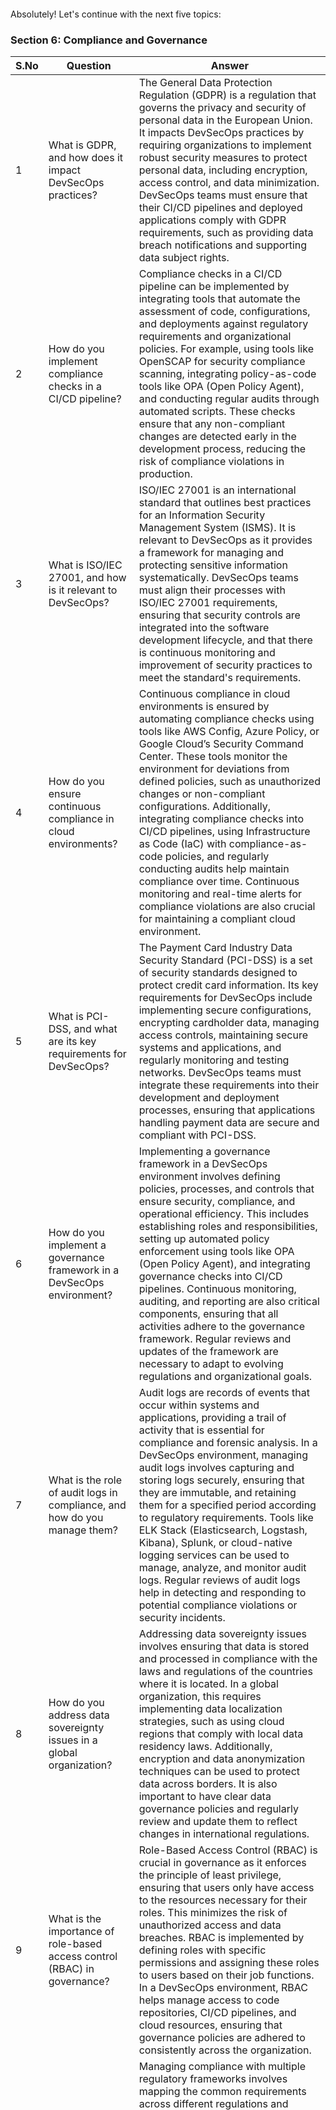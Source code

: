 ```note









































```

Absolutely! Let's continue with the next five topics:

### Section 6: Compliance and Governance

| S.No | Question | Answer |
|------|----------|--------|
| 1 | What is GDPR, and how does it impact DevSecOps practices? | The General Data Protection Regulation (GDPR) is a regulation that governs the privacy and security of personal data in the European Union. It impacts DevSecOps practices by requiring organizations to implement robust security measures to protect personal data, including encryption, access control, and data minimization. DevSecOps teams must ensure that their CI/CD pipelines and deployed applications comply with GDPR requirements, such as providing data breach notifications and supporting data subject rights. |
| 2 | How do you implement compliance checks in a CI/CD pipeline? | Compliance checks in a CI/CD pipeline can be implemented by integrating tools that automate the assessment of code, configurations, and deployments against regulatory requirements and organizational policies. For example, using tools like OpenSCAP for security compliance scanning, integrating policy-as-code tools like OPA (Open Policy Agent), and conducting regular audits through automated scripts. These checks ensure that any non-compliant changes are detected early in the development process, reducing the risk of compliance violations in production. |
| 3 | What is ISO/IEC 27001, and how is it relevant to DevSecOps? | ISO/IEC 27001 is an international standard that outlines best practices for an Information Security Management System (ISMS). It is relevant to DevSecOps as it provides a framework for managing and protecting sensitive information systematically. DevSecOps teams must align their processes with ISO/IEC 27001 requirements, ensuring that security controls are integrated into the software development lifecycle, and that there is continuous monitoring and improvement of security practices to meet the standard's requirements. |
| 4 | How do you ensure continuous compliance in cloud environments? | Continuous compliance in cloud environments is ensured by automating compliance checks using tools like AWS Config, Azure Policy, or Google Cloud’s Security Command Center. These tools monitor the environment for deviations from defined policies, such as unauthorized changes or non-compliant configurations. Additionally, integrating compliance checks into CI/CD pipelines, using Infrastructure as Code (IaC) with compliance-as-code policies, and regularly conducting audits help maintain compliance over time. Continuous monitoring and real-time alerts for compliance violations are also crucial for maintaining a compliant cloud environment. |
| 5 | What is PCI-DSS, and what are its key requirements for DevSecOps? | The Payment Card Industry Data Security Standard (PCI-DSS) is a set of security standards designed to protect credit card information. Its key requirements for DevSecOps include implementing secure configurations, encrypting cardholder data, managing access controls, maintaining secure systems and applications, and regularly monitoring and testing networks. DevSecOps teams must integrate these requirements into their development and deployment processes, ensuring that applications handling payment data are secure and compliant with PCI-DSS. |
| 6 | How do you implement a governance framework in a DevSecOps environment? | Implementing a governance framework in a DevSecOps environment involves defining policies, processes, and controls that ensure security, compliance, and operational efficiency. This includes establishing roles and responsibilities, setting up automated policy enforcement using tools like OPA (Open Policy Agent), and integrating governance checks into CI/CD pipelines. Continuous monitoring, auditing, and reporting are also critical components, ensuring that all activities adhere to the governance framework. Regular reviews and updates of the framework are necessary to adapt to evolving regulations and organizational goals. |
| 7 | What is the role of audit logs in compliance, and how do you manage them? | Audit logs are records of events that occur within systems and applications, providing a trail of activity that is essential for compliance and forensic analysis. In a DevSecOps environment, managing audit logs involves capturing and storing logs securely, ensuring that they are immutable, and retaining them for a specified period according to regulatory requirements. Tools like ELK Stack (Elasticsearch, Logstash, Kibana), Splunk, or cloud-native logging services can be used to manage, analyze, and monitor audit logs. Regular reviews of audit logs help in detecting and responding to potential compliance violations or security incidents. |
| 8 | How do you address data sovereignty issues in a global organization? | Addressing data sovereignty issues involves ensuring that data is stored and processed in compliance with the laws and regulations of the countries where it is located. In a global organization, this requires implementing data localization strategies, such as using cloud regions that comply with local data residency laws. Additionally, encryption and data anonymization techniques can be used to protect data across borders. It is also important to have clear data governance policies and regularly review and update them to reflect changes in international regulations. |
| 9 | What is the importance of role-based access control (RBAC) in governance? | Role-Based Access Control (RBAC) is crucial in governance as it enforces the principle of least privilege, ensuring that users only have access to the resources necessary for their roles. This minimizes the risk of unauthorized access and data breaches. RBAC is implemented by defining roles with specific permissions and assigning these roles to users based on their job functions. In a DevSecOps environment, RBAC helps manage access to code repositories, CI/CD pipelines, and cloud resources, ensuring that governance policies are adhered to consistently across the organization. |
| 10 | How do you manage compliance with multiple regulatory frameworks? | Managing compliance with multiple regulatory frameworks involves mapping the common requirements across different regulations and implementing a unified set of controls that address these requirements. Tools like GRC (Governance, Risk, and Compliance) platforms can help streamline compliance management by providing a centralized system for tracking, managing, and reporting compliance activities. Additionally, adopting frameworks like NIST or ISO/IEC 27001 can provide a baseline that aligns with multiple regulations, reducing redundancy and ensuring consistent compliance across the organization. Regular audits and assessments help ensure ongoing compliance with all relevant frameworks. |
| 11 | Explain the concept of ‘policy as code’ and its role in DevSecOps. | ‘Policy as Code’ is the practice of defining and managing security and compliance policies through code, allowing them to be version-controlled, tested, and automated within CI/CD pipelines. This approach enables organizations to enforce policies consistently across environments, detect violations early, and automate remediation actions. Tools like Open Policy Agent (OPA) or AWS Config are used to implement policy as code. In DevSecOps, policy as code ensures that security and compliance requirements are integrated into the development process, reducing the risk of non-compliance and improving overall security posture. |
| 12 | What is SOX compliance, and how does it affect IT governance? | SOX (Sarbanes-Oxley Act) compliance is a set of regulations aimed at ensuring the accuracy and integrity of financial reporting. It affects IT governance by requiring organizations to implement strong internal controls over financial reporting systems, including access controls, data integrity, and audit logging. In a DevSecOps environment, SOX compliance involves securing code repositories, automating change management processes, and ensuring that all code changes are traceable and auditable. Continuous monitoring and regular audits are essential to maintaining SOX compliance and protecting against financial misstatements and fraud. |
| 13 | How do you ensure that cloud infrastructure complies with security and governance policies? | Ensuring cloud infrastructure complies with security and governance policies involves using Infrastructure as Code (IaC) to define and enforce configurations that adhere to organizational policies. Tools like AWS Config, Azure Policy, and Google Cloud’s Policy Intelligence can be used to monitor and enforce compliance. Automated compliance checks should be integrated into CI/CD pipelines to catch violations before deployment. Additionally, regular audits, continuous monitoring, and automated remediation workflows help maintain compliance across cloud infrastructure, ensuring that security and governance policies are consistently applied. |
| 14 | What are the challenges of maintaining compliance in a multi-cloud environment? | Maintaining compliance in a multi-cloud environment presents challenges such as differing security controls and compliance requirements across cloud providers, managing consistent policies across multiple platforms, and ensuring visibility and control over distributed resources. To address these challenges, organizations should use centralized governance tools that work across multiple clouds, implement consistent security policies through policy as code, and ensure continuous monitoring and auditing across all environments. Regularly updating policies to align with changing regulations and maintaining clear documentation are also crucial for managing compliance effectively in a multi-cloud setup. |
| 15 | How do you manage third-party risk in compliance and governance? | Managing third-party risk involves conducting thorough due diligence before engaging with vendors, including assessing their security practices and compliance with relevant regulations. Regular audits and assessments should be performed to ensure that third-party vendors adhere to contractual obligations and security standards. Implementing a robust vendor management program, including security questionnaires, continuous monitoring, and contractual clauses that enforce compliance requirements, helps mitigate third-party risks. Additionally, organizations should maintain clear communication channels with vendors and have contingency plans in place for managing risks associated with third-party relationships. |
| 16 | What is NIST, and how does it guide security and compliance practices? | The National Institute of Standards and Technology (NIST) provides a framework and guidelines for improving cybersecurity and managing risk. The NIST Cybersecurity Framework (CSF) is widely used to guide security and compliance practices, helping organizations identify, protect, detect, respond to, and recover from cybersecurity threats. NIST also provides specific standards like NIST SP 800-53 for security controls and NIST SP 800-171 for protecting controlled unclassified information. Organizations use these guidelines to align their security practices with industry best practices, ensuring a robust security posture and compliance with regulatory requirements. |
| 17 | How do you implement continuous monitoring for compliance? | Implementing continuous monitoring for compliance involves using tools and processes to regularly assess the security and compliance status of systems and applications. This includes integrating security and compliance checks into CI/CD pipelines, using monitoring tools like AWS Config, Azure Security Center, or Splunk to detect and alert on non-compliance issues in real-time, and automating remediation where possible. Continuous monitoring also involves maintaining audit trails, conducting regular reviews, and updating policies to reflect changes in the environment or regulations. This proactive approach helps organizations maintain compliance and quickly address any deviations from policy. |
| 18 | Explain the role of data classification in governance and compliance. | Data classification is the process of categorizing data based on its sensitivity and the level of protection required. It plays a crucial role in governance and compliance by ensuring that sensitive data is identified, protected, and handled according to regulatory requirements and organizational policies. Classification helps in implementing appropriate access controls, encryption, and data loss prevention (DLP) measures. It also guides incident response and data retention policies. By classifying data, organizations can prioritize security efforts, reduce the risk of data breaches, and ensure compliance with data protection regulations. |
| 19 | What are the key components of a risk management framework in DevSecOps? | A risk management framework in DevSecOps includes the identification of potential risks, assessment of their likelihood and impact, implementation of controls to mitigate risks, and continuous monitoring and review. Key components include threat modeling to identify vulnerabilities, implementing security controls based on risk assessment, regular security testing (e.g., penetration testing, vulnerability scanning), and incident response planning. A strong risk management framework also involves integrating risk management into CI/CD pipelines, ensuring that risks are continuously assessed and mitigated throughout the development lifecycle. |
| 20 | How do you integrate governance and compliance into CI/CD pipelines? | Integrating governance and compliance into CI/CD pipelines involves automating policy enforcement, compliance checks, and security controls as part of the pipeline process. This includes using tools like OPA (Open Policy Agent) for policy as code, integrating static and dynamic analysis tools to check for security and compliance issues, and automating auditing and logging. Compliance dashboards can provide visibility into the compliance status of deployments, and automated remediation tools can address issues before they reach production. This integration ensures that governance and compliance are maintained continuously and consistently across all stages of software development. |
| 21 | How do you handle compliance with data protection regulations like CCPA? | Handling compliance with data protection regulations like the California Consumer Privacy Act (CCPA) involves implementing data governance policies that protect personal data, providing transparency about data collection and usage, and ensuring that individuals can exercise their rights to access, delete, or opt-out of data sharing. Organizations must map and classify data to understand what personal information is collected and where it is stored. Technical measures like data encryption, access controls, and monitoring are essential for protecting personal data. Regular audits, employee training, and updates to privacy policies are also critical for maintaining CCPA compliance. |
| 22 | What is HIPAA compliance, and how do you ensure it in a cloud environment? | HIPAA (Health Insurance Portability and Accountability Act) compliance governs the protection of sensitive health information. Ensuring HIPAA compliance in a cloud environment involves implementing strict access controls, encrypting data both at rest and in transit, and using HIPAA-compliant cloud services that provide the necessary security and compliance features. Regular audits and risk assessments should be conducted to identify and mitigate potential risks. Additionally, organizations must enter into Business Associate Agreements (BAAs) with cloud providers, outlining responsibilities for safeguarding Protected Health Information (PHI). Continuous monitoring and incident response planning are also crucial for maintaining HIPAA compliance in the cloud. |
| 23 | How do you manage software licensing compliance? | Managing software licensing compliance involves keeping accurate records of software licenses, understanding the terms and conditions of each license, and ensuring that software usage aligns with the licensed terms. This includes tracking the installation and usage of licensed software, conducting regular audits, and using tools to manage and monitor licenses across the organization. In a DevSecOps environment, integrating license compliance checks into CI/CD pipelines can prevent the deployment of unlicensed or non-compliant software. Educating employees about licensing terms and establishing policies for software acquisition and usage are also essential for maintaining compliance. |
| 24 | Explain the concept of ‘continuous auditing’ in a DevSecOps environment. | Continuous auditing in a DevSecOps environment involves the ongoing, automated review of systems, processes, and controls to ensure compliance with policies and regulations. This approach uses tools and scripts to monitor activities, configurations, and code changes in real-time, providing immediate feedback on compliance status. Continuous auditing integrates with CI/CD pipelines to check for adherence to security policies, coding standards, and regulatory requirements during development and deployment. This proactive approach helps identify and resolve compliance issues early, reducing the risk of non-compliance and improving overall governance. |
| 25 | How do you implement secure data retention policies? | Implementing secure data retention policies involves defining the types of data that need to be retained, the retention period, and the method of secure storage and eventual disposal. Organizations must comply with regulatory requirements, such as GDPR or HIPAA, which specify retention periods for certain types of data. Secure storage solutions, such as encrypted backups, should be used to protect retained data. Additionally, automated tools can be implemented to manage data retention and deletion processes, ensuring that data is securely disposed of when no longer needed. Regular audits and reviews of data retention policies help ensure compliance and security. |
| 26 | What is the role of incident response in compliance and governance? | Incident response plays a critical role in compliance and governance by ensuring that organizations can quickly and effectively respond to security incidents, minimizing damage and maintaining compliance with regulatory requirements. An incident response plan outlines procedures for detecting, responding to, and recovering from incidents, including communication protocols and roles and responsibilities. Regular incident response drills and continuous monitoring help organizations stay prepared for potential incidents. Compliance requirements often mandate timely reporting of incidents, so having a well-defined incident response process helps organizations meet these obligations and maintain trust with stakeholders. |
| 27 | How do you ensure compliance with open-source software licenses? | Ensuring compliance with open-source software licenses involves understanding the licensing terms of all open-source components used in development, such as MIT, GPL, or Apache licenses. Organizations must track and document the use of open-source software, ensuring that they adhere to the license requirements, such as attribution, distribution, or modification clauses. Tools like Black Duck or FOSSA can be used to automate the identification and management of open-source licenses. Regular audits, training developers on open-source license compliance, and maintaining clear policies on the use of open-source software are also essential for ensuring compliance. |
| 28 | Explain the importance of security awareness training in compliance. | Security awareness training is crucial for compliance as it educates employees about security policies, best practices, and regulatory requirements. This training helps reduce the risk of human error, such as phishing attacks or mishandling sensitive data, which can lead to compliance violations. Regular security training ensures that employees are aware of their responsibilities in protecting data and maintaining compliance with regulations like GDPR, HIPAA, or PCI-DSS. Continuous education and awareness campaigns keep security top of mind and help foster a security-conscious culture within the organization. |
| 29 | How do you conduct a compliance risk assessment? | Conducting a compliance risk assessment involves identifying potential compliance risks, assessing their likelihood and impact, and implementing controls to mitigate them. The process includes reviewing existing policies and procedures, analyzing regulatory requirements, and evaluating the effectiveness of current controls. Risk assessments should be conducted regularly and whenever there are significant changes to the organization or its operations. The results of the risk assessment are used to prioritize compliance efforts, allocate resources, and update policies to address identified risks. Continuous monitoring and reassessment help ensure that compliance risks are managed effectively over time. |
| 30 | What is the role of a Chief Information Security Officer (CISO) in compliance and governance? | The Chief Information Security Officer (CISO) plays a key role in compliance and governance by overseeing the organization’s information security strategy, ensuring that security policies and practices align with regulatory requirements, and managing security risks. The CISO is responsible for implementing and maintaining security controls, leading incident response efforts, and ensuring continuous compliance with relevant laws and standards. The CISO also works closely with other executives to integrate security into business operations and decision-making, ensuring that governance practices support the organization’s overall objectives while maintaining a strong security posture. |

### Section 7: Monitoring and Logging

| S.No | Question | Answer |
|------|----------|--------|
| 1 | What is observability, and how does it differ from monitoring? | Observability is the ability to understand the internal state of a system based on the data it produces, such as logs, metrics, and traces. It goes beyond monitoring, which primarily involves tracking specific metrics and alerting on predefined thresholds. Observability provides deeper insights into the behavior of applications and infrastructure, enabling teams to diagnose complex issues and improve system performance. By collecting and analyzing telemetry data, observability helps in understanding the "why" behind system behavior, whereas monitoring focuses on the "what." |
| 2 | How do you implement monitoring in a cloud environment? | Implementing monitoring in a cloud environment involves using cloud-native tools like AWS CloudWatch, Azure Monitor, or Google Cloud Operations Suite to collect and analyze metrics, logs, and events. These tools provide real-time visibility into the performance and health of cloud resources, such as VMs, databases, and applications. Additionally, setting up alerts based on key metrics, integrating with incident management tools, and using dashboards to visualize data are essential practices. Continuous monitoring helps ensure that cloud environments are secure, efficient, and meet performance expectations. |
| 3 | What are the key metrics to monitor in a CI/CD pipeline? | Key metrics to monitor in a CI/CD pipeline include build success rates, test coverage, deployment frequency, lead time for changes, mean time to recovery (MTTR), and change failure rate. Monitoring these metrics helps teams identify bottlenecks, optimize pipeline performance, and ensure the reliability of the software delivery process. Additionally, tracking code quality metrics, such as code complexity and technical debt, provides insights into the maintainability and stability of the codebase, allowing for continuous improvement in the development process. |
| 4 | How do you use Prometheus and Grafana for monitoring Kubernetes clusters? | Prometheus is an open-source monitoring tool that collects and stores metrics from Kubernetes clusters, while Grafana is a visualization tool that creates dashboards for these metrics. To use them together, Prometheus is deployed in the cluster to scrape metrics from various sources, such as node exporters, cAdvisor, and application endpoints. Grafana is then used to create dashboards that visualize these metrics, providing insights into cluster performance, resource usage, and application health. By setting up alerts in Prometheus and visualizing data in Grafana, teams can proactively monitor and respond to issues in Kubernetes environments. |
| 5 | What is the ELK Stack, and how is it used in logging and monitoring? | The ELK Stack (Elasticsearch, Logstash, Kibana) is a powerful toolset for centralized logging and monitoring. Elasticsearch is a search and analytics engine that stores and indexes logs, Logstash is a data processing pipeline that ingests and transforms logs, and Kibana is a visualization tool that creates dashboards for analyzing logs. The ELK Stack is used to collect, store, and analyze log data from various sources, such as applications, servers, and network devices. It enables real-time monitoring, troubleshooting, and security analysis by providing insights into system behavior and detecting anomalies. |
| 6 | How do you implement logging best practices in a microservices architecture? | Implementing logging best practices in a microservices architecture involves using centralized logging to collect logs from all services, ensuring consistency in log formats, and including contextual information (such as correlation IDs) to trace requests across services. Tools like Fluentd or Logstash can aggregate logs from different services, while Elasticsearch or Splunk can store and index them for analysis. Additionally, logs should be structured (e.g., JSON format) to enable easier parsing and querying. Implementing log rotation, setting appropriate log levels, and monitoring logs for errors or anomalies are also important practices. |
| 7 | How do you ensure the security of log data? | Ensuring the security of log data involves encrypting logs both in transit and at rest, implementing access controls to restrict who can view and manage logs, and using log integrity tools to detect and prevent tampering. Logs should be stored in secure environments, with regular backups and retention policies to comply with regulatory requirements. Additionally, sensitive information should be masked or redacted from logs to protect privacy. Monitoring access to log data and conducting regular audits help maintain the security and integrity of log information. |
| 8 | What is the role of monitoring in incident response? | Monitoring plays a critical role in incident response by providing real-time visibility into system performance, detecting anomalies, and generating alerts when issues occur. Effective monitoring helps identify the root cause of incidents quickly, enabling faster resolution and minimizing downtime. It also provides historical data that can be analyzed to understand the sequence of events leading up to an incident, aiding in post-incident analysis and continuous improvement. Integrating monitoring tools with incident response platforms ensures that incidents are promptly reported, tracked, and resolved. |
| 9 | How do you set up alerts in a monitoring system? | Setting up alerts in a monitoring system involves defining thresholds or conditions that, when met, trigger notifications to relevant stakeholders. This can be done using monitoring tools like Prometheus, CloudWatch, or Nagios. Alerts can be based on metrics like CPU usage, response times, error rates, or custom application metrics. It’s important to set appropriate thresholds to avoid alert fatigue and ensure that alerts are actionable. Notifications can be sent via email, SMS, or integrated with incident management tools like PagerDuty or Slack for quick response. Regularly reviewing and tuning alert configurations is essential to maintain an effective alerting system. |
| 10 | How do you use APM (Application Performance Monitoring) tools to monitor application performance? | APM tools, such as New Relic, Dynatrace, or AppDynamics, monitor the performance of applications by tracking metrics like response times, throughput, error rates, and transaction traces. These tools provide real-time insights into application behavior, helping identify performance bottlenecks, code-level issues, and infrastructure problems. APM tools also offer features like distributed tracing to follow requests across microservices, and anomaly detection to spot unusual patterns. By integrating APM tools into your monitoring strategy, you can proactively manage application performance and ensure a smooth user experience. |
| 11 | What are synthetic monitoring and real user monitoring (RUM), and how are they different? | Synthetic monitoring involves simulating user interactions with an application or website to test performance and availability. It uses scripted tests that run at regular intervals from various locations to detect issues before they impact real users. Real User Monitoring (RUM), on the other hand, collects data from actual user interactions in real-time, providing insights into the user experience and performance across different devices, locations, and networks. Synthetic monitoring is proactive and predictive, while RUM is reactive and provides a more accurate reflection of user experience. Both are complementary and provide a comprehensive view of application performance. |
| 12 | How do you manage log retention policies? | Managing log retention policies involves defining how long logs should be kept, based on regulatory requirements and organizational needs. Retention policies should balance the need for historical data with storage costs and privacy considerations. Logs should be archived securely, and automated tools can be used to enforce retention policies by deleting or archiving logs after the specified period. It’s important to ensure that logs required for compliance or auditing purposes are retained for the necessary duration. Regularly reviewing and updating retention policies helps maintain compliance and optimize storage use. |
| 13 | What is traceability in the context of monitoring and logging, and why is it important? | Traceability in monitoring and logging refers to the ability to track and correlate events, transactions, or requests across different components of a system, often using unique identifiers or correlation IDs. This is especially important in distributed systems and microservices architectures, where requests may traverse multiple services. Traceability allows teams to diagnose issues more efficiently by providing a clear path of events leading up to a problem. It also aids in security audits, compliance tracking, and performance optimization, ensuring that the root cause of issues can be identified and resolved effectively. |
| 14 | How do you monitor and analyze security logs? | Monitoring and analyzing security logs involves collecting logs from various sources, such as firewalls, intrusion detection systems, and application servers, and analyzing them for suspicious activities or anomalies. Security Information and Event Management (SIEM) tools like Splunk, LogRhythm, or IBM QRadar are used to aggregate, correlate, and analyze security logs in real-time. These tools help identify potential threats, generate alerts for incidents, and provide insights into the security posture of the environment. Regular analysis of security logs is essential for detecting and responding to security incidents promptly. |
| 15 | How do you implement distributed tracing in a microservices architecture? | Distributed tracing in a microservices architecture involves tracking the flow of requests across multiple services to understand the end-to-end transaction path and identify performance bottlenecks. Tools like Jaeger, Zipkin, or OpenTelemetry are used to implement distributed tracing. Traces are generated by instrumenting services to include trace identifiers (trace IDs and span IDs) in each request, allowing the tracing system to reconstruct the transaction flow. Distributed tracing helps diagnose latency issues, errors, and failures in complex, distributed systems by providing detailed visibility into service interactions and dependencies. |
| 16 | How do you integrate monitoring and logging into a CI/CD pipeline? | Integrating monitoring and logging into a CI/CD pipeline involves setting up automated checks and capturing metrics and logs during build, test, and deployment stages. This can be done by instrumenting applications and infrastructure to send telemetry data to monitoring and logging tools like Prometheus, ELK Stack, or Datadog. Metrics and logs are then analyzed to ensure that deployments meet performance and stability criteria before they are released to production. Integrating these tools into the pipeline provides early detection of issues, enabling teams to address problems before they affect end users. |
| 17 | What are the benefits of centralized logging in a distributed system? | Centralized logging in a distributed system consolidates logs from multiple services, applications, and servers into a single location, making it easier to search, analyze, and correlate logs. This approach simplifies troubleshooting, enhances security by ensuring that logs are stored securely, and improves visibility across the system. Tools like the ELK Stack or Splunk are commonly used for centralized logging. Centralized logging also supports compliance requirements by ensuring that logs are consistently retained and managed according to policies. It provides a holistic view of system behavior, enabling faster and more effective incident response. |
| 18 | How do you handle log management in a high-traffic environment? | Handling log management in a high-traffic environment involves using scalable log collection and storage solutions, such as cloud-based logging services or distributed log management tools like the ELK Stack. Logs should be structured and optimized for efficient storage and retrieval, and log levels should be appropriately set to reduce unnecessary log volume. Implementing log rotation, compression, and retention policies helps manage storage costs and ensures that critical logs are retained. Additionally, using log aggregation and filtering techniques can help prioritize and focus on important logs, improving overall log management efficiency. |
| 19 | What is the importance of metrics in application performance monitoring? | Metrics in application performance monitoring provide quantitative data on the performance, availability, and health of applications and infrastructure. Metrics such as response times, error rates, CPU usage, and memory consumption help identify performance bottlenecks, track the impact of changes, and detect anomalies. Monitoring metrics over time allows teams to establish baselines, set thresholds for alerts, and optimize resource usage. Metrics are essential for proactive monitoring, enabling teams to address issues before they affect end users and ensuring that applications meet performance expectations. |
| 20 | How do you ensure the reliability of alerts in a monitoring system? | Ensuring the reliability of alerts in a monitoring system involves setting accurate thresholds and conditions for triggering alerts, reducing noise by eliminating false positives, and ensuring that alerts are actionable and relevant. Alerts should be based on meaningful metrics that indicate actual problems, and they should be tested and tuned regularly. Using tools like Prometheus Alertmanager or PagerDuty to manage alert delivery, escalation, and response ensures that alerts reach the right people quickly. Integrating alerts with incident management systems and conducting regular reviews of alert effectiveness helps maintain the reliability of the alerting system. |
| 21 | How do you use cloud-native monitoring tools to track infrastructure health? | Cloud-native monitoring tools, such as AWS CloudWatch, Azure Monitor, and Google Cloud Operations Suite, provide real-time visibility into the health and performance of cloud infrastructure. These tools collect metrics, logs, and events from cloud resources like VMs, databases, and load balancers, and offer dashboards and alerting capabilities to track infrastructure health. By setting up custom metrics, monitoring resource utilization, and tracking service-level agreements (SLAs), cloud-native monitoring tools help ensure that infrastructure meets performance requirements and quickly detect and resolve issues. |
| 22 | What is the role of logging in security compliance? | Logging plays a critical role in security compliance by providing a detailed record of activities within systems, applications, and networks. Logs help demonstrate compliance with regulatory requirements by showing that security controls are in place and functioning as intended. They also provide evidence of incident response actions and are essential for forensic analysis in the event of a breach. Compliance frameworks like PCI-DSS, HIPAA, and GDPR require organizations to maintain and protect logs, ensure log integrity, and retain logs for specified periods, making logging an integral part of security compliance efforts. |
| 23 | How do you analyze logs for troubleshooting application issues? | Analyzing logs for troubleshooting application issues involves collecting and centralizing logs from various sources, filtering relevant entries, and searching for patterns or anomalies that indicate errors or performance issues. Tools like the ELK Stack, Splunk, or Graylog can be used to search, visualize, and correlate log data. Key aspects to analyze include error messages, request and response times, system events, and resource usage. By correlating logs from different components of the system, teams can identify the root cause of issues and take corrective actions to resolve them. |
| 24 | How do you implement effective log rotation and archival? | Implementing effective log rotation and archival involves setting up policies to automatically rotate logs based on size or time, compressing rotated logs to save storage space, and securely archiving logs for long-term retention. Tools like Logrotate for Linux or built-in log management features in cloud services can automate these processes. Logs should be stored in a secure location, with access controls in place to protect them from unauthorized access. Regularly reviewing and updating log rotation and archival policies ensures that logs are managed efficiently and comply with retention requirements. |
| 25 | What is time-series data, and how is it used in monitoring? | Time-series data consists of data points indexed by time, typically collected at regular intervals. It is used in monitoring to track metrics like CPU usage, response times, and error rates over time. Time-series data allows teams to observe trends, detect anomalies, and analyze the performance of systems and applications over different periods. Tools like Prometheus, InfluxDB, and Graphite are commonly used to store and analyze time-series data. By visualizing time-series data in dashboards, teams can gain insights into the behavior of systems and make data-driven decisions to optimize performance. |
| 26 | How do you monitor network traffic in a cloud environment? | Monitoring network traffic in a cloud environment involves using cloud-native tools like AWS VPC Flow Logs, Azure Network Watcher, or Google Cloud’s VPC Flow Logs to capture and analyze network traffic within and between cloud resources. These tools provide visibility into network flows, helping to identify potential security threats, performance bottlenecks, and misconfigurations. Network monitoring also involves setting up alerts for unusual traffic patterns, integrating with security tools for threat detection, and using dashboards to visualize traffic data. Regular analysis of network traffic helps maintain security, performance, and compliance in cloud environments. |
| 27 | Explain the importance of dashboards in monitoring systems. | Dashboards in monitoring systems are important because they provide real-time, visual representation of key metrics and data points, enabling teams to quickly assess the health and performance of applications and infrastructure. Dashboards consolidate information from various sources, such as logs, metrics, and traces, into a single view, making it easier to identify trends, detect anomalies, and respond to issues. Customizable dashboards allow teams to focus on the most relevant data for their specific needs, improving situational awareness and decision-making. Dashboards also facilitate communication with stakeholders by providing clear, up-to-date information on system status. |
| 28 | How do you implement anomaly detection in a monitoring system? | Implementing anomaly detection in a monitoring system involves using statistical methods or machine learning algorithms to identify patterns or deviations in metrics that indicate potential issues. Tools like Prometheus, Datadog, or Splunk can be configured to detect anomalies by analyzing historical data and setting dynamic thresholds. Anomaly detection helps identify unexpected behavior, such as spikes in error rates or sudden drops in performance, which may not be captured by static alerts. By automatically detecting anomalies, monitoring systems can provide early warnings of issues, allowing teams to investigate and resolve problems before they impact users. |
| 29 | How do you ensure high availability of your monitoring and logging systems? | Ensuring high availability of monitoring and logging systems involves deploying them in a redundant and scalable architecture, using techniques like load balancing, clustering, and failover mechanisms. Data replication and backup strategies should be implemented to prevent data loss in case of failures. Cloud-based monitoring and logging services often offer built-in high availability and disaster recovery features. Regularly testing failover processes, monitoring the health of the monitoring/logging infrastructure itself, and implementing alerting for any issues in these systems are also crucial for maintaining high availability and reliability. |
| 30 | How do you use log aggregation tools to improve log analysis? | Log aggregation tools, such as Fluentd, Logstash, or Graylog, collect and centralize logs from multiple sources into a single repository, making it easier to analyze and correlate data. These tools can filter, parse, and enrich logs before storing them in systems like Elasticsearch or Splunk. By aggregating logs, teams can perform more comprehensive searches, identify patterns across different systems, and gain a holistic view of the environment. Log aggregation improves the efficiency of log analysis, reduces the time required to troubleshoot issues, and enhances the overall observability of systems. |

### Section 8: Threat Modeling and Risk Management

| S.No | Question | Answer |
|------|----------|--------|
| 1 | What is threat modeling, and why is it important in DevSecOps? | Threat modeling is a structured approach to identifying and assessing potential security threats to a system or application. It helps teams understand the attack surface, identify vulnerabilities, and prioritize security measures based on the potential impact of different threats. In DevSecOps, threat modeling is important because it integrates security considerations into the early stages of development, ensuring that potential risks are addressed proactively rather than reactively. This approach reduces the likelihood of security incidents and improves the overall security posture of the application or system. |
| 2 | How do you perform a threat modeling exercise? | Performing a threat modeling exercise involves several steps: identifying the assets to be protected, understanding the system architecture and data flows, identifying potential threats using models like STRIDE (Spoofing, Tampering, Repudiation, Information Disclosure, Denial of Service, Elevation of Privilege), assessing the impact and likelihood of each threat, and prioritizing them based on risk. Tools like Microsoft Threat Modeling Tool or OWASP Threat Dragon can assist in documenting and visualizing the process. The outcome is a set of security controls and mitigations to address the identified threats, which should be integrated into the development process. |
| 3 | What is the STRIDE model, and how is it used in threat modeling? | The STRIDE model is a threat classification framework used in threat modeling to identify security threats across six categories: Spoofing, Tampering, Repudiation, Information Disclosure, Denial of Service (DoS), and Elevation of Privilege. By systematically considering each category, teams can identify potential vulnerabilities in the system and design appropriate countermeasures. STRIDE helps ensure comprehensive coverage of possible threats, guiding developers and security professionals in assessing and mitigating risks during the design and development stages. |
| 4 | How do you assess risk in a DevSecOps environment? | Risk assessment in a DevSecOps environment involves identifying potential threats and vulnerabilities, evaluating the likelihood and impact of these risks, and determining the appropriate mitigation strategies. The process includes using threat modeling techniques, conducting vulnerability assessments, and analyzing the potential consequences of security incidents. Risk assessment should be integrated into the CI/CD pipeline, with automated tools scanning for vulnerabilities and assessing compliance with security policies. The results of the risk assessment inform decisions on prioritizing security tasks and allocating resources to address the most critical risks. |
| 5 | What is the difference between a vulnerability assessment and a penetration test? | A vulnerability assessment is a systematic review of a system or application to identify known vulnerabilities, such as outdated software versions, misconfigurations, or missing patches. It typically uses automated tools to scan and report vulnerabilities. A penetration test, on the other hand, is an active attempt to exploit vulnerabilities in a system to understand the potential impact of a security breach. Penetration testing involves manual techniques and tools, and it simulates real-world attacks to assess the effectiveness of security controls. Both assessments are important for identifying and mitigating security risks, with vulnerability assessments providing a broad overview and penetration tests offering deeper insights into specific vulnerabilities. |
| 6 | How do you prioritize risks identified during threat modeling? | Risks identified during threat modeling are prioritized based on their likelihood of occurrence and the potential impact on the system or organization. The prioritization process often uses a risk matrix or scoring system, such as the Common Vulnerability Scoring System (CVSS), to quantify risk levels. High-priority risks are those that are both likely to occur and have a significant impact, and they should be addressed first. Mitigation strategies, such as implementing security controls, should be designed to reduce the likelihood or impact of these risks. Regular review and updating of the threat model ensure that emerging threats are also considered and prioritized appropriately. |
| 7 | What is a risk mitigation strategy, and how do you develop one? | A risk mitigation strategy is a plan to reduce the likelihood or impact of identified risks through the implementation of security controls or other measures. Developing a risk mitigation strategy involves identifying the most effective ways to address each risk, such as implementing technical controls (e.g., firewalls, encryption), process improvements (e.g., incident response plans), or transferring risk through insurance. The strategy should be aligned with the organization's risk tolerance and resources, and it should be integrated into the development and operational processes. Regular testing and updates to the strategy are essential to ensure its effectiveness in addressing evolving threats. |
| 8 | How do you use the DREAD model in risk assessment? | The DREAD model is a risk assessment framework used to evaluate and prioritize security threats based on five criteria: Damage potential, Reproducibility, Exploitability, Affected users, and Discoverability. Each criterion is scored, and the total score determines the overall risk level. The DREAD model helps teams systematically assess and compare different threats, making it easier to prioritize mitigation efforts. By quantifying risks, the DREAD model supports decision-making and resource allocation, ensuring that the most critical threats are addressed first. |
| 9 | How do you implement security controls based on threat modeling? | Implementing security controls based on threat modeling involves identifying the appropriate measures to mitigate the risks identified during the threat modeling process. This includes technical controls (e.g., encryption, access controls), procedural controls (e.g., security training, incident response planning), and physical controls (e.g., secure data centers). The controls should be integrated into the development lifecycle, ensuring that security is built into the system from the start. Regular testing, monitoring, and updating of controls are necessary to ensure their effectiveness against evolving threats. The goal is to reduce the likelihood or impact of the identified threats, enhancing the overall security posture of the system. |
| 10 | What is the importance of regular threat modeling in a DevSecOps environment? | Regular threat modeling is important in a DevSecOps environment because it helps teams stay ahead of evolving threats by continuously identifying and mitigating security risks. As systems and applications evolve, new vulnerabilities and attack vectors may emerge, making it essential to revisit and update threat models periodically. Regular threat modeling ensures that security controls are aligned with the current threat landscape, supports the continuous integration of security into development processes, and reduces the risk of security incidents. It also fosters a security-first mindset among development and operations teams, promoting a proactive approach to managing risks. |
| 11 | How do you use attack trees in threat modeling? | Attack trees are a visual representation of the various ways an attacker could compromise a system, with the root node representing the ultimate goal (e.g., data breach) and branches representing different attack paths. In threat modeling, attack trees help teams identify potential vulnerabilities and assess the likelihood and impact of different attack vectors. By analyzing the branches of the tree, teams can prioritize mitigation efforts, focusing on the most likely or impactful attacks. Attack trees also facilitate communication between security professionals and stakeholders, providing a clear and structured way to understand and address security threats. |
| 12 | What are the key components of a risk management framework in DevSecOps? | A risk management framework in DevSecOps includes the identification of potential risks, assessment of their likelihood and impact, implementation of controls to mitigate risks, and continuous monitoring and review. Key components include threat modeling to identify vulnerabilities, implementing security controls based on risk assessment, regular security testing (e.g., penetration testing, vulnerability scanning), and incident response planning. A strong risk management framework also involves integrating risk management into CI/CD pipelines, ensuring that risks are continuously assessed and mitigated throughout the development lifecycle. |
| 13 | How do you perform a risk assessment for cloud environments? | Performing a risk assessment for cloud environments involves identifying the unique threats and vulnerabilities associated with cloud services, such as data breaches, insecure APIs, and misconfigurations. The assessment process includes evaluating the cloud provider's security controls, understanding the shared responsibility model, and assessing the potential impact of threats on data confidentiality, integrity, and availability. Tools like cloud security posture management (CSPM) solutions can automate risk assessments by continuously monitoring cloud environments for compliance and security issues. The results of the assessment inform decisions on implementing additional security controls, such as encryption, access management, and continuous monitoring, to mitigate identified risks. |
| 14 | What is the role of a risk register in managing security risks? | A risk register is a tool used to document, track, and manage security risks within an organization. It includes details such as the identified risks, their likelihood and impact, the controls in place to mitigate them, and the status of these controls. The risk register is used to prioritize risks, assign responsibilities, and monitor the effectiveness of mitigation efforts over time. It provides a centralized view of the organization's risk landscape, supporting informed decision-making and ensuring that risks are managed proactively. Regular updates to the risk register help maintain an accurate and current understanding of the security risks facing the organization. |
| 15 | How do you integrate risk management into a CI/CD pipeline? | Integrating risk management into a CI/CD pipeline involves embedding security checks and risk assessments throughout the development and deployment processes. This includes automating vulnerability scanning, compliance checks, and code analysis during build and deployment stages, using tools like Snyk, Checkmarx, or OpenSCAP. The results of these checks are used to identify and mitigate risks before code is deployed to production. Integrating risk management into CI/CD ensures that security is continuously addressed and that risks are identified and managed in real-time, reducing the likelihood of security incidents in production environments. |
| 16 | What is risk appetite, and how does it influence security decisions? | Risk appetite refers to the level of risk an organization is willing to accept in pursuit of its objectives. It influences security decisions by guiding how much risk is tolerable and what level of security controls is necessary to mitigate risks to an acceptable level. Organizations with a low risk appetite may implement stricter security controls and prioritize risk mitigation efforts, while those with a higher risk appetite may be more willing to accept certain risks in exchange for greater agility or innovation. Understanding risk appetite helps align security strategies with business goals, ensuring that risk management efforts are proportional and appropriate. |
| 17 | How do you handle residual risk after implementing security controls? | Residual risk is the remaining risk after security controls have been implemented. Handling residual risk involves assessing whether the remaining risk is within the organization's risk appetite and determining if additional controls are needed to further mitigate the risk. If the residual risk is acceptable, it is documented and monitored, with contingency plans in place for managing potential incidents. In some cases, organizations may choose to transfer residual risk through insurance or accept it as part of their risk management strategy. Regularly reviewing residual risks ensures that they remain aligned with the organization's risk tolerance and that controls are adjusted as necessary. |
| 18 | What is the importance of conducting regular security assessments in risk management? | Conducting regular security assessments is important in risk management because it helps identify new vulnerabilities, assess the effectiveness of existing controls, and ensure that the organization's security posture is aligned with evolving threats. Security assessments, such as vulnerability scans, penetration tests, and risk assessments, provide insights into potential risks and gaps in security defenses. Regular assessments enable organizations to respond proactively to emerging threats, adjust controls as needed, and maintain continuous improvement in their security practices. This ongoing evaluation is critical for managing risks effectively and minimizing the likelihood of security incidents. |
| 19 | How do you use qualitative and quantitative methods in risk assessment? | Qualitative risk assessment uses subjective judgment to evaluate risks based on criteria like likelihood and impact, often expressed in categories such as high, medium, or low. This method is useful for assessing risks that are difficult to quantify, such as reputational damage. Quantitative risk assessment, on the other hand, involves using numerical data and statistical models to estimate the probability and impact of risks, often resulting in a monetary value. This method is useful for making data-driven decisions and prioritizing risks based on their potential financial impact. Both methods can be used together to provide a comprehensive view of risks, combining subjective insights with objective data. |
| 20 | How do you ensure that risk management practices are aligned with business objectives? | Ensuring that risk management practices are aligned with business objectives involves understanding the organization's goals, risk appetite, and strategic priorities. Risk management should be integrated into the overall business strategy, with security controls and risk mitigation efforts designed to support and enable business operations. Regular communication between security teams and business stakeholders ensures that risks are managed in a way that balances security with business needs. By aligning risk management with business objectives, organizations can protect their assets and data while achieving their strategic goals, ensuring that security efforts are seen as enablers rather than obstacles. |
| 21 | How do you handle emerging threats in a risk management framework? | Handling emerging threats in a risk management framework involves continuous monitoring of the threat landscape, staying informed about new vulnerabilities and attack vectors, and updating threat models and risk assessments accordingly. Proactive measures include implementing advanced security controls, such as threat intelligence feeds, anomaly detection systems, and zero-trust architectures, to detect and respond to emerging threats. Regular training and awareness programs help ensure that teams are prepared to address new threats. The risk management framework should be flexible and adaptive, allowing for quick adjustments to security controls and mitigation strategies in response to changing threats. |
| 22 | What is a risk tolerance, and how does it affect risk management decisions? | Risk tolerance refers to the amount of risk an organization is willing to accept or tolerate in pursuit of its objectives. It affects risk management decisions by guiding the level of security controls and resources dedicated to mitigating risks. Organizations with a low risk tolerance may implement more stringent controls and prioritize risk avoidance, while those with a higher risk tolerance may accept certain risks in exchange for greater agility or cost savings. Understanding risk tolerance helps align risk management strategies with organizational goals, ensuring that risks are managed in a way that supports business objectives while maintaining an acceptable level of security. |
| 23 | How do you perform a Business Impact Analysis (BIA) in the context of risk management? | Performing a Business Impact Analysis (BIA) involves identifying critical business functions, assessing the potential impact of disruptions on these functions, and determining the necessary recovery strategies. In the context of risk management, BIA helps prioritize risks based on their potential impact on business operations, financial performance, and reputation. The process includes identifying dependencies, evaluating the impact of different types of incidents (e.g., cyberattacks, natural disasters), and establishing recovery time objectives (RTOs) and recovery point objectives (RPOs). The results of the BIA inform the development of business continuity plans and risk mitigation strategies, ensuring that the organization can recover from disruptions and maintain critical operations. |
| 24 | How do you use scenario analysis in risk management? | Scenario analysis in risk management involves evaluating the potential outcomes of different risk scenarios to understand their impact on the organization and to plan appropriate responses. This process includes identifying plausible risk scenarios, such as a data breach or system outage, and assessing the likelihood and impact of each scenario. Teams then develop response strategies, such as incident response plans or contingency measures, to address these scenarios. Scenario analysis helps organizations prepare for a range of possible events, ensuring that they have the necessary controls and resources in place to manage risks effectively. |
| 25 | How do you implement a continuous improvement process in risk management? | Implementing a continuous improvement process in risk management involves regularly reviewing and updating risk management practices, policies, and controls based on feedback, lessons learned, and changes in the threat landscape. This process includes conducting regular risk assessments, monitoring the effectiveness of mitigation strategies, and incorporating feedback from incidents and near-misses. Continuous improvement also involves staying informed about new security technologies, threat intelligence, and industry best practices. By fostering a culture of continuous learning and adaptation, organizations can enhance their risk management capabilities and ensure that their security posture evolves with emerging threats. |
| 26 | What is the role of threat intelligence in risk management? | Threat intelligence plays a crucial role in risk management by providing actionable insights into emerging threats, vulnerabilities, and attack patterns. It helps organizations identify potential risks early, prioritize security efforts, and implement proactive measures to mitigate threats. Threat intelligence can be integrated into risk management processes through threat feeds, analysis tools, and security platforms that provide real-time data on the latest threats. By leveraging threat intelligence, organizations can stay ahead of attackers, reduce their attack surface, and make informed decisions about risk mitigation strategies. |
| 27 | How do you assess the effectiveness of risk management controls? | Assessing the effectiveness of risk management controls involves evaluating how well the controls mitigate identified risks and prevent security incidents. This can be done through regular testing, such as penetration testing, vulnerability assessments, and security audits, to verify that controls are functioning as intended. Monitoring key performance indicators (KPIs) and incident metrics, such as the number of security breaches or the time to detect and respond to incidents, provides insights into control effectiveness. Feedback from incidents and continuous monitoring help identify areas for improvement. Regular reviews and updates to controls ensure they remain effective against evolving threats. |
| 28 | How do you handle supply chain risks in a DevSecOps environment? | Handling supply chain risks in a DevSecOps environment involves assessing the security practices of third-party vendors, managing dependencies and open-source components, and implementing controls to mitigate risks from the supply chain. This includes conducting due diligence on vendors, requiring security certifications (e.g., ISO 27001), and monitoring supply chain activities for potential threats. Tools like Software Composition Analysis (SCA) can help identify vulnerabilities in third-party components. Additionally, establishing clear contracts and communication channels with suppliers ensures that security requirements are met and that risks are managed effectively throughout the supply chain. |
| 29 | What is the FAIR model, and how is it used in risk management? | The FAIR (Factor Analysis of Information Risk) model is a quantitative risk analysis framework that helps organizations assess and manage information security risks. It provides a structured approach to estimate the probability and impact of risks in financial terms, enabling data-driven decision-making. The FAIR model considers factors such as the frequency of threats, the vulnerability of assets, and the potential loss magnitude to calculate risk. Organizations use the FAIR model to prioritize risks, allocate resources effectively, and communicate risk information to stakeholders in a clear and understandable way. |
| 30 | How do you integrate business continuity planning with risk management? | Integrating business continuity planning with risk management involves aligning the organization's risk assessment process with the development of business continuity and disaster recovery plans. This includes identifying critical business functions, assessing the risks that could disrupt these functions, and implementing controls to mitigate those risks. Business continuity planning focuses on ensuring that the organization can continue operations during and after a disruption, while risk management addresses the likelihood and impact of potential risks. By integrating these processes, organizations can ensure that their risk management strategies support the continuity of critical operations, minimizing the impact of incidents and ensuring a swift recovery. |

### Section 9: Security Testing

| S.No | Question | Answer |
|------|----------|--------|
| 1 | What is penetration testing, and why is it important in DevSecOps? | Penetration testing, also known as pen testing, is a security assessment technique where security professionals simulate attacks on a system to identify vulnerabilities that could be exploited by attackers. It is important in DevSecOps because it helps teams understand the effectiveness of their security controls, uncover hidden vulnerabilities, and validate the security of applications and infrastructure before they go live. Pen testing provides actionable insights into potential security risks and helps organizations improve their security posture by addressing weaknesses identified during the testing process. |
| 2 | How do you integrate security testing into a CI/CD pipeline? | Integrating security testing into a CI/CD pipeline involves automating security checks at various stages of the pipeline, such as during code commits, builds, and deployments. This can be achieved by using tools like Snyk for dependency scanning, Checkmarx for static code analysis, and OWASP ZAP for dynamic application security testing (DAST). Security tests should be run alongside functional and performance tests, with results analyzed and addressed before code is deployed to production. By integrating security testing into CI/CD, organizations can identify and remediate vulnerabilities early in the development process, reducing the risk of security incidents in production. |
| 3 | What is the difference between static and dynamic application security testing (SAST and DAST)? | Static Application Security Testing (SAST) analyzes source code, bytecode, or binary code for security vulnerabilities without executing the program. It helps identify issues like code injection, insecure data handling, and improper authentication during the development phase. Dynamic Application Security Testing (DAST), on the other hand, involves testing the running application to identify security vulnerabilities in a live environment. DAST simulates real-world attacks, such as SQL injection or cross-site scripting (XSS), by interacting with the application as an external attacker would. Both SAST and DAST are complementary, providing a comprehensive view of an application's security posture. |
| 4 | How do you perform a vulnerability assessment, and what tools do you use? | Performing a vulnerability assessment involves scanning systems, applications, and networks for known vulnerabilities using automated tools like Nessus, Qualys, or OpenVAS. The process includes identifying assets, selecting appropriate scanning tools, running scans to detect vulnerabilities, and analyzing the results. The assessment provides a report of identified vulnerabilities, categorized by severity, with recommendations for remediation. Vulnerability assessments should be conducted regularly and after significant changes to the environment to ensure that vulnerabilities are identified and addressed promptly, reducing the risk of exploitation by attackers. |
| 5 | What are the key benefits of automated security testing in DevSecOps? | Automated security testing in DevSecOps offers several key benefits, including early detection of security vulnerabilities, faster feedback loops, and improved code quality. It ensures that security checks are consistently applied across all code changes, reducing the risk of human error and missed vulnerabilities. Automation also enables continuous testing, allowing teams to identify and remediate issues in real-time, before they reach production. By integrating automated security tests into the CI/CD pipeline, organizations can streamline the security review process, reduce manual effort, and maintain a strong security posture throughout the development lifecycle. |
| 6 | How do you ensure that security testing does not slow down the CI/CD pipeline? | Ensuring that security testing does not slow down the CI/CD pipeline involves optimizing the security tests for speed and relevance. This can be done by prioritizing critical tests, running lightweight scans for common vulnerabilities during early stages, and reserving more comprehensive tests for later stages or as part of a nightly build. Parallelizing tests and using scalable infrastructure also helps reduce testing time. Additionally, tools that integrate seamlessly with CI/CD platforms and provide quick feedback can minimize delays. Continuous monitoring and tuning of the pipeline ensure that security testing remains efficient and does not hinder development velocity. |
| 7 | What is the role of code review in security testing? | Code review plays a crucial role in security testing by providing an opportunity for developers to identify and address security issues in the code before it is merged into the main codebase. During code reviews, developers and security professionals analyze the code for vulnerabilities, such as improper input validation, insecure data handling, and poor authentication practices. Automated tools can assist by highlighting potential issues, but manual reviews are essential for catching subtle security flaws that automated tools might miss. Code reviews also help enforce security best practices and foster a culture of security awareness within the development team. |
| 8 | How do you test for security vulnerabilities in containerized applications? | Testing for security vulnerabilities in containerized applications involves scanning container images for known vulnerabilities using tools like Trivy, Clair, or Anchore. It also includes checking for insecure configurations, such as running containers as root or exposing unnecessary ports. Additionally, container runtime security tools can monitor container behavior and detect anomalies that indicate security breaches. Testing should also cover the underlying host and orchestrator security, ensuring that the container environment is secure. Regular scanning, combined with best practices like using minimal base images and applying security patches, helps maintain the security of containerized applications. |
| 9 | How do you conduct security testing for APIs? | Conducting security testing for APIs involves testing for common vulnerabilities such as broken authentication, unauthorized access, injection flaws, and data exposure. Tools like OWASP ZAP, Postman, and Burp Suite can be used to perform automated and manual tests. Security testing should include input validation, rate limiting, and access control checks. It's also important to test for adherence to security standards like OAuth for authentication and HTTPS for secure communication. API security testing helps ensure that APIs are resilient to attacks and that sensitive data is protected. |
| 10 | What is fuzz testing, and how is it used in security testing? | Fuzz testing, or fuzzing, is a security testing technique that involves providing invalid, unexpected, or random data to an application to identify vulnerabilities and crashes. It is used to test the robustness of software by exposing edge cases that may not be covered by traditional testing methods. Fuzz testing can uncover issues such as buffer overflows, memory leaks, and input validation errors. Tools like AFL (American Fuzzy Lop) or Peach Fuzzer are commonly used for fuzz testing. By identifying how an application handles unexpected inputs, fuzz testing helps improve the security and reliability of software. |
| 11 | How do you perform security testing for mobile applications? | Performing security testing for mobile applications involves testing both the client-side and server-side components for vulnerabilities. This includes analyzing the mobile app’s code for issues like insecure data storage, weak encryption, and improper session management. Tools like OWASP Mobile Security Testing Guide (MSTG), MobSF, and Appium can be used for automated testing. Additionally, penetration testing should be conducted to simulate real-world attacks, and network traffic should be analyzed to ensure that sensitive data is transmitted securely. Regular updates and security patches are essential to maintain the security of mobile applications. |
| 12 | What are security regression tests, and why are they important? | Security regression tests are tests designed to ensure that recent code changes have not introduced new security vulnerabilities or reintroduced previously fixed issues. They are important because they help maintain the security integrity of the application as it evolves, catching security flaws early in the development process. Security regression tests should be automated and integrated into the CI/CD pipeline, allowing for continuous validation of security controls. By running these tests regularly, teams can prevent security regressions and ensure that the application remains secure throughout its lifecycle. |
| 13 | How do you use OWASP ZAP for dynamic application security testing (DAST)? | OWASP ZAP (Zed Attack Proxy) is a tool used for dynamic application security testing (DAST) that scans web applications for security vulnerabilities while they are running. It simulates real-world attacks by intercepting and modifying requests and responses, testing for issues like SQL injection, cross-site scripting (XSS), and insecure authentication. To use OWASP ZAP, you set up a proxy between the web application and the client, and ZAP analyzes the traffic to identify vulnerabilities. It can be integrated into CI/CD pipelines for automated security testing, providing continuous feedback on the security posture of the application. |
| 14 | What is the importance of security testing in cloud-native applications? | Security testing in cloud-native applications is important because these applications are often distributed, dynamic, and rely on shared infrastructure, making them more susceptible to security threats. Security testing helps identify vulnerabilities in container images, microservices, APIs, and cloud configurations. It ensures that security controls, such as identity and access management (IAM), encryption, and network security, are properly implemented. Continuous security testing in a cloud-native environment helps protect against data breaches, unauthorized access, and other security incidents, ensuring that the application remains secure and compliant with regulations. |
| 15 | How do you test for security in serverless applications? | Testing for security in serverless applications involves assessing the security of the serverless functions, underlying cloud infrastructure, and associated APIs. This includes checking for issues like insecure coding practices, insufficient access controls, and improper handling of secrets. Tools like AWS Lambda Security Scanner or custom scripts can be used to automate security checks. It’s also important to test the serverless architecture for potential misconfigurations, such as overly permissive IAM roles or public access to sensitive resources. Regular monitoring, logging, and applying security best practices help maintain the security of serverless applications. |
| 16 | How do you validate security controls during testing? | Validating security controls during testing involves ensuring that the implemented controls effectively mitigate the identified risks and vulnerabilities. This includes testing access controls, encryption mechanisms, authentication processes, and input validation routines. Security controls should be tested under different scenarios, including normal and abnormal conditions, to verify their effectiveness. Automated security testing tools and manual testing methods can be used to validate these controls. Regularly reviewing and updating security controls based on test results ensures that they remain effective against evolving threats and vulnerabilities. |
| 17 | How do you test for SQL injection vulnerabilities? | Testing for SQL injection vulnerabilities involves injecting malicious SQL queries into input fields or HTTP requests to see if they are executed by the database. Tools like SQLmap or manual techniques using tools like Burp Suite can be used to automate the detection of SQL injection vulnerabilities. Testing should focus on inputs that interact with the database, such as form fields, URL parameters, and cookies. If the application is vulnerable, the malicious input will alter the query's behavior, potentially exposing sensitive data or executing unintended commands. Fixes typically involve using parameterized queries or prepared statements to sanitize inputs. |
| 18 | How do you perform security testing for IoT devices? | Performing security testing for IoT devices involves assessing the device's firmware, communication protocols, and associated cloud services for vulnerabilities. This includes testing for weak or default passwords, insecure data transmission, and unpatched firmware. Tools like Shodan for network scanning, and custom scripts for protocol analysis, can be used in testing. Additionally, penetration testing should be conducted to simulate attacks on the device and its ecosystem. Regular updates, secure coding practices, and strong encryption are essential to maintain the security of IoT devices. Security testing helps ensure that IoT devices are resilient to attacks and protect user data. |
| 19 | What are the challenges of security testing in a DevOps environment? | The challenges of security testing in a DevOps environment include balancing the speed of development with the thoroughness of security checks, integrating security testing tools into CI/CD pipelines without slowing down the process, and ensuring that all team members are aware of and involved in security practices. Additionally, managing security testing across complex, distributed systems and keeping up with evolving threats can be challenging. Overcoming these challenges requires adopting a DevSecOps approach, where security is integrated into every stage of the development lifecycle, using automated tools, and fostering a security-first mindset among all team members. |
| 20 | How do you use container security scanning tools like Trivy? | Trivy is a container security scanning tool that identifies vulnerabilities in container images by scanning them for known CVEs (Common Vulnerabilities and Exposures). To use Trivy, you can run it against a Docker image or a running container, and it will produce a report listing the vulnerabilities found, categorized by severity. Trivy integrates with CI/CD pipelines, allowing for automated vulnerability scanning during the build process. Regularly scanning container images with tools like Trivy helps ensure that containers are free of known vulnerabilities, reducing the risk of security breaches. |
| 21 | How do you perform security testing for web applications? | Performing security testing for web applications involves testing for common vulnerabilities such as cross-site scripting (XSS), SQL injection, insecure authentication, and improper session management. Tools like OWASP ZAP, Burp Suite, and Selenium can be used for automated and manual testing. Testing should include input validation, access control checks, and configuration reviews. Additionally, penetration testing should be conducted to simulate real-world attacks. Regular security testing, combined with secure coding practices and security awareness training, helps ensure that web applications are resilient to attacks and protect sensitive data. |
| 22 | How do you use automated tools for security testing in a CI/CD pipeline? | Automated tools for security testing in a CI/CD pipeline are used to run security checks during various stages of the development process. Tools like Snyk, Checkmarx, and OWASP ZAP can be integrated into the pipeline to scan code, dependencies, and applications for vulnerabilities. These tools provide quick feedback, allowing developers to address security issues before they are deployed to production. The results of the tests are typically fed back into the CI/CD system, where failed tests can block the deployment process until the issues are resolved. Automation ensures that security testing is consistent, efficient, and does not slow down the development process. |
| 23 | What is the role of security testing in compliance? | Security testing plays a critical role in compliance by ensuring that systems and applications meet the security requirements defined by regulatory frameworks such as GDPR, HIPAA, and PCI-DSS. Regular security testing, including vulnerability assessments, penetration testing, and code reviews, helps identify and mitigate security risks that could lead to compliance violations. Compliance audits often require evidence of security testing and the remediation of identified vulnerabilities. By incorporating security testing into the development lifecycle, organizations can maintain compliance, protect sensitive data, and avoid penalties associated with non-compliance. |
| 24 | How do you perform security testing in an agile development environment? | Performing security testing in an agile development environment involves integrating security practices into every sprint and ensuring that security is considered at each stage of development. This includes using automated tools for static and dynamic code analysis, conducting regular threat modeling sessions, and performing security reviews as part of the definition of done. Security testing should be included in CI/CD pipelines to ensure that all code changes are automatically checked for vulnerabilities. Collaboration between developers, security teams, and operations ensures that security is a continuous and integral part of the agile process. |
| 25 | How do you ensure security in third-party code or libraries? | Ensuring security in third-party code or libraries involves performing security assessments on the libraries before use, including checking for known vulnerabilities, verifying the authenticity of the source, and reviewing the code for security issues. Tools like Snyk, OWASP Dependency-Check, or WhiteSource can automatically scan dependencies for vulnerabilities. It’s also important to stay updated with security patches and updates for third-party components and to limit the use of unnecessary or outdated libraries. Regularly reviewing and monitoring third-party code helps mitigate the risks associated with external dependencies and maintain the overall security of the application. |
| 26 | How do you test for security in microservices architecture? | Testing for security in microservices architecture involves testing each microservice independently for vulnerabilities such as insecure APIs, improper authentication, and authorization issues. Tools like OWASP ZAP or Burp Suite can be used for API testing, while container security tools can assess the security of the microservices' deployment environment. It's also important to test for secure communication between microservices, implement rate limiting, and ensure that sensitive data is encrypted in transit. Regular security assessments, combined with automated security testing in CI/CD pipelines, help maintain the security of microservices-based applications. |
| 27 | What is interactive application security testing (IAST), and how does it differ from SAST and DAST? | Interactive Application Security Testing (IAST) is a security testing approach that combines elements of both SAST and DAST, providing real-time feedback on security vulnerabilities during runtime. Unlike SAST, which analyzes static code, and DAST, which tests running applications, IAST operates within the application, monitoring its behavior while it runs. IAST tools are typically integrated into the development or testing environment, providing developers with immediate insights into security issues as they write and test code. This approach allows for more accurate and context-aware detection of vulnerabilities, enabling faster remediation. |
| 28 | How do you perform security testing for cloud-native applications? | Performing security testing for cloud-native applications involves testing the application components, such as containers, microservices, and serverless functions, as well as the underlying cloud infrastructure. This includes scanning container images for vulnerabilities, testing APIs for security flaws, and assessing cloud configurations for misconfigurations. Tools like Trivy, Aqua Security, and AWS Inspector can automate security testing in cloud environments. Additionally, continuous monitoring and automated security checks should be integrated into CI/CD pipelines to ensure that security is maintained throughout the development lifecycle. Regular audits and penetration testing also help identify and mitigate risks in cloud-native applications. |
| 29 | What are the key challenges in security testing for distributed systems? | The key challenges in security testing for distributed systems include managing the complexity of multiple interconnected components, ensuring secure communication between services, and testing for scalability and performance under various conditions. Distributed systems often involve multiple environments (e.g., cloud, on-premises), making it difficult to standardize security testing across the entire system. Additionally, monitoring and logging across distributed components can be challenging, requiring centralized tools and strategies. Addressing these challenges requires a comprehensive approach to security testing, including automated tools, continuous monitoring, and collaboration between development, security, and operations teams. |
| 30 | How do you test for security in DevOps environments? | Testing for security in DevOps environments involves integrating security checks into every stage of the CI/CD pipeline, automating vulnerability scans, and performing regular penetration testing. This includes using tools like Snyk for dependency checks, OWASP ZAP for DAST, and Trivy for container security. Security testing should be continuous, with results fed back to developers for prompt remediation. Additionally, implementing security gates in the pipeline ensures that insecure code is not deployed. Collaboration between development, security, and operations teams is crucial for maintaining a secure DevOps environment, fostering a culture of shared responsibility for security. |

### Section 10: DevOps Tools and Technologies

| S.No | Question | Answer |
|------|----------|--------|
| 1 | What are the key features of Jenkins, and how is it used in DevOps? | Jenkins is an open-source automation server that is widely used in DevOps for continuous integration and continuous delivery (CI/CD). Key features include pipeline as code, which allows for defining CI/CD pipelines in a Jenkinsfile, plugin extensibility for integrating with various tools, and a robust community that contributes to its ecosystem. Jenkins automates the building, testing, and deployment of applications, enabling faster and more reliable software delivery. It supports distributed builds, parallel execution, and integrates with tools like Git, Docker, Kubernetes, and more, making it a versatile tool in the DevOps toolchain. |
| 2 | How does Docker enhance DevOps practices? | Docker enhances DevOps practices by providing a consistent environment for developing, testing, and deploying applications. Containers package applications with all their dependencies, ensuring that they run reliably across different environments. This consistency reduces the "it works on my machine" problem and streamlines the deployment process. Docker also supports microservices architectures, enabling teams to break down applications into smaller, manageable components. Additionally, Docker's integration with CI/CD pipelines allows for automated testing and deployment, accelerating the software delivery process and improving collaboration between development and operations teams. |
| 3 | What is Kubernetes, and why is it important in modern DevOps? | Kubernetes is an open-source container orchestration platform that automates the deployment, scaling, and management of containerized applications. It is important in modern DevOps because it enables teams to efficiently manage complex, distributed applications at scale. Kubernetes provides features like self-healing, load balancing, rolling updates, and secret management, which are essential for maintaining high availability and security in production environments. By abstracting the underlying infrastructure, Kubernetes simplifies the management of containerized applications, allowing DevOps teams to focus on delivering value rather than managing infrastructure details. |
| 4 | How do you use Terraform for Infrastructure as Code (IaC)? | Terraform is an open-source tool that allows you to define and provision infrastructure using a high-level configuration language (HCL). Infrastructure as Code (IaC) with Terraform enables you to manage cloud resources, such as VMs, networks, and storage, in a declarative manner. Terraform configurations are written in .tf files, which describe the desired state of the infrastructure. When applied, Terraform compares the current state with the desired state and makes the necessary changes to reach the desired state. This approach ensures that infrastructure is consistent, version-controlled, and reproducible across different environments. |
| 5 | What is Ansible, and how does it simplify configuration management? | Ansible is an open-source automation tool that simplifies configuration management, application deployment, and task automation. It uses YAML-based playbooks to define the desired state of systems and automates the process of configuring and managing servers. Ansible operates in an agentless manner, connecting to nodes via SSH to execute commands, making it easy to set up and use. Its idempotent nature ensures that tasks are repeatable and produce the same result, regardless of how many times they are run. Ansible's simplicity, combined with its powerful modules, makes it an ideal tool for managing complex IT environments efficiently. |
| 6 | How do you use Git in a DevOps environment? | Git is a distributed version control system used to track changes in code and collaborate on software development. In a DevOps environment, Git is essential for managing source code, enabling collaboration among team members, and integrating with CI/CD pipelines. Developers commit code changes to a Git repository, which triggers automated builds, tests, and deployments through tools like Jenkins or GitLab CI. Git also supports branching and merging workflows, allowing teams to work on features or fixes in isolation and integrate them into the main codebase when ready. By maintaining a clear history of code changes, Git facilitates collaboration, traceability, and continuous integration in DevOps practices. |
| 7 | What are the benefits of using Helm in Kubernetes deployments? | Helm is a package manager for Kubernetes that simplifies the deployment and management of applications by using charts, which are pre-configured Kubernetes resources bundled together. The benefits of using Helm include simplified application deployment, version control for Kubernetes resources, and the ability to easily roll back to previous versions if something goes wrong. Helm charts can be customized with user-defined values, making them flexible and reusable across different environments. By streamlining the deployment process and reducing complexity, Helm improves efficiency and consistency in Kubernetes deployments. |
| 8 | How does Prometheus help in monitoring and alerting? | Prometheus is an open-source monitoring and alerting tool that collects metrics from applications and infrastructure, stores them in a time-series database, and provides powerful querying capabilities. It helps in monitoring by scraping metrics from various targets (e.g., servers, databases, custom applications) and generating real-time insights into system performance and health. Prometheus supports alerting through its Alertmanager component, which triggers alerts based on predefined conditions and routes them to communication channels like email, Slack, or PagerDuty. Prom
